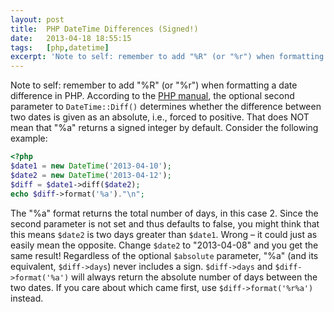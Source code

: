 ```yaml
---
layout: post
title:  PHP DateTime Differences (Signed!)
date:   2013-04-18 18:55:15
tags:   [php,datetime]
excerpt: 'Note to self: remember to add "%R" (or "%r") when formatting a date difference in PHP.'
---
```

Note to self: remember to add "%R" (or "%r") when formatting a date difference in PHP. According to the <a href="http://us2.php.net/manual/en/datetime.diff.php" target="_blank">PHP manual</a>, the optional second parameter to `DateTime::Diff()` determines whether the difference between two dates is given as an absolute, i.e., forced to positive. That does NOT mean that "%a" returns a signed integer by default. Consider the following example:

```php
<?php
$date1 = new DateTime('2013-04-10');
$date2 = new DateTime('2013-04-12');
$diff = $date1->diff($date2);
echo $diff->format('%a')."\n";
```

The "%a" format returns the total number of days, in this case 2. Since the second parameter is not set and thus defaults to false, you might think that this means `$date2` is two days greater than `$date1`. Wrong &ndash; it could just as easily mean the opposite. Change `$date2` to "2013-04-08" and you get the same result! Regardless of the optional `$absolute` parameter, "%a" (and its equivalent, `$diff->days`) never includes a sign. `$diff->days` and `$diff->format('%a')` will always return the absolute number of days between the two dates. If you care about which came first, use `$diff->format('%r%a')` instead.